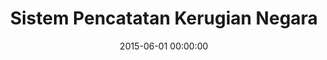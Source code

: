 ---
layout: inner
position: left
title: 'Sistem Pencatatan Kerugian Negara'
lead_text: 'Worked on both backend and frontend of the web-based information system.'
tags: ['MySQL', 'PHP', 'Yii 2', 'HTML', 'CSS', 'jQuery']
featured_image: '/img/posts/sikena-min.png'
date: 2015-06-01 00:00:00
categories: ['Web Development']
project_link: ''
button_icon: ''
button_text: ''
order: 6
visible: 1
company: 'Aditya Arta Abadi, PT'
---